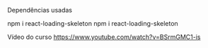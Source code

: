 Dependências usadas

npm i react-loading-skeleton
npm i react-loading-skeleton


Vídeo do curso
https://www.youtube.com/watch?v=BSrmGMC1-is